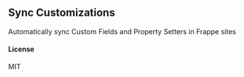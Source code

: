 ## Sync Customizations

Automatically sync Custom Fields and Property Setters in Frappe sites

#### License

MIT
